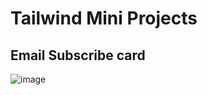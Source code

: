 # Tailwind Mini Projects

## Email Subscribe card
![image](https://github.com/meghanacv/tailwind-mini-projects/assets/49053653/90184bfd-7a76-4687-ba9b-f38b1ac91141)
